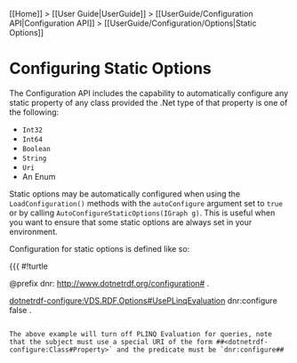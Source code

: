 [[Home]] > [[User Guide|UserGuide]] > [[UserGuide/Configuration API|Configuration API]] > [[UserGuide/Configuration/Options|Static Options]]

# Configuring Static Options 

The Configuration API includes the capability to automatically configure any static property of any class provided the .Net type of that property is one of the following:

* `Int32`
* `Int64`
* `Boolean`
* `String`
* `Uri`
* An Enum

Static options may be automatically configured when using the `LoadConfiguration()` methods with the `autoConfigure` argument set to `true` or by calling `AutoConfigureStaticOptions(IGraph g)`.  This is useful when you want to ensure that some static options are always set in your environment.

Configuration for static options is defined like so:

{{{
#!turtle

@prefix dnr: <http://www.dotnetrdf.org/configuration#> .

<dotnetrdf-configure:VDS.RDF.Options#UsePLinqEvaluation> dnr:configure false .
```

The above example will turn off PLINQ Evaluation for queries, note that the subject must use a special URI of the form ##<dotnetrdf-configure:Class#Property>` and the predicate must be `dnr:configure##
